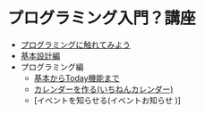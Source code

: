 # プログラミング入門？講座

- [プログラミングに触れてみよう](intro.md)
- [基本設計編](basic_degisn.md)
- プログラミング編
  - [基本からToday機能まで](prog_today.md)
  - [カレンダーを作る(いちねんカレンダー)](prog_year_cal.md)
  - [イベントを知らせる(イベントお知らせ )]

